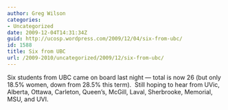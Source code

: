 ```yaml
---
author: Greg Wilson
categories:
- Uncategorized
date: 2009-12-04T14:31:34Z
guid: http://ucosp.wordpress.com/2009/12/04/six-from-ubc/
id: 1588
title: Six from UBC
url: /2009-2010/uncategorized/2009/12/six-from-ubc/
---
```


Six students from UBC came on board last night &#8212; total is now 26 (but only 18.5% women, down from 28.5% this term).  Still hoping to hear from UVic, Alberta, Ottawa, Carleton, Queen&#8217;s, McGill, Laval, Sherbrooke, Memorial, MSU, and UVI.